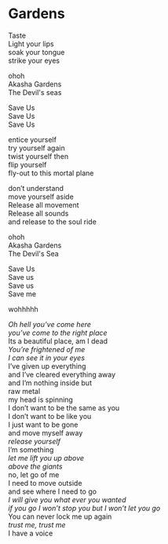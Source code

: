 # Gardens

Taste  
Light your lips  
soak your tongue  
strike your eyes  

ohoh  
Akasha Gardens  
The Devil's seas  

Save Us  
Save Us  
Save Us  

entice yourself  
try yourself again  
twist yourself then  
flip yourself  
fly-out to this mortal plane  

don’t understand  
move yourself aside  
Release all movement  
Release all sounds  
and release to the soul ride

ohoh  
Akasha Gardens  
The Devil's Sea

Save Us  
Save us  
Save us  
Save me  

wohhhhh

_Oh hell you’ve come here_  
_you’ve come to the right place_  
Its a beautiful place, am I dead  
_You’re frightened of me  
I can see it in your eyes_  
I’ve given up everything  
and I’ve cleared everything away  
and I’m nothing inside but  
raw metal  
my head is spinning  
I don’t want to be the same as you  
I don’t want to be like you  
I just want to be gone  
and move myself away  
_release yourself_  
I’m something  
_let me lift you up above_  
_above the giants_  
no, let go of me  
I need to move outside  
and see where I need to go  
_I will give you what ever you wanted_  
_if you go I won’t stop you but I won’t let you go_  
You can never lock me up again  
_trust me, trust me_  
I have a voice  
